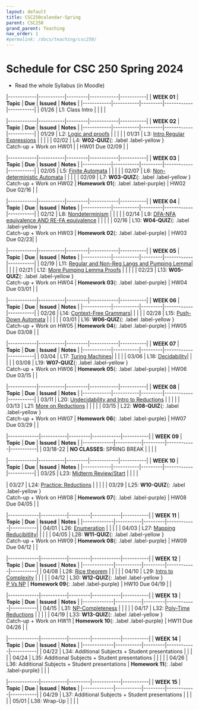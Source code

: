 ```yaml
---
layout: default
title: CSC250calendar-Spring
parent: CSC250
grand_parent: Teaching
nav_order: 1
#permalink: /docs/teaching/csc250/
---
```


# Schedule for CSC 250 Spring 2024


  * Read the whole Syllabus (in Moodle)



|------------|-----------|---------|------------|-----------|
| **WEEK 01** | **Topic** | **Due** | **Issued** | **Notes** |
|------------|-----------|---------|------------|-----------|
| 01/26      | L1: Class Intro  |      |   |    |



|------------|-----------|---------|------------|-----------|
| **WEEK 02** | **Topic** | **Due** | **Issued** | **Notes** |
|------------|-----------|---------|------------|-----------|
| 01/29      | L2: [Logic and proofs](lecture-02.html)         |  |  |  |
| 01/31      | L3: [Intro Regular Expressions](lecture-05.html)   |  |  |  |
| 02/02      | L4: **W02-QUIZ**{: .label .label-yellow }<br>Catch-up + Work on HW01 |  | HW01 Due 02/09  | |


|------------|-----------|---------|------------|-----------|
| **WEEK 03** | **Topic** | **Due** | **Issued** | **Notes** |
|------------|-----------|---------|------------|-----------|
| 02/05      | L5: [Finite Automata](lecture-06.html)   |  |  |  |
| 02/07      | L6: [Non-deterministic Automata](lecture-06.html)   |  |  |  |
| 02/09      | L7: **W03-QUIZ**{: .label .label-yellow }<br>Catch-up + Work on HW02 | **Homework 01**{: .label .label-purple} | HW02 Due 02/16 | |



|------------|-----------|---------|------------|-----------|
| **WEEK 04** | **Topic** | **Due** | **Issued** | **Notes** |
|------------|-----------|---------|------------|-----------|
| 02/12      | L8: [Nondeterminism](lecture-08.html) |    |   |     |
| 02/14      | L9: [DFA-NFA equivalence AND RE-FA equivalence](lecture-09.html)  |    |      |     |
| 02/16      | L10: **W04-QUIZ**{: .label .label-yellow }<br>Catch-up + Work on HW03 | **Homework 02**{: .label .label-purple} | HW03 Due 02/23| |



|------------|-----------|---------|------------|-----------|
| **WEEK 05** | **Topic** | **Due** | **Issued** | **Notes** |
|------------|-----------|---------|------------|-----------|
| 02/19      | L11: [Regular and Non-Reg Langs and Pumping Lemma](lecture-11.html)| | | |
| 02/21      | L12: [More Pumping Lemma Proofs](lecture-12.html)  | | | |
| 02/23      | L13: **W05-QUIZ**{: .label .label-yellow }<br>Catch-up + Work on HW04 | **Homework 03**{: .label .label-purple} | HW04 Due 03/01 | |



|------------|-----------|---------|------------|-----------|
| **WEEK 06** | **Topic** | **Due** | **Issued** | **Notes** |
|------------|-----------|---------|------------|-----------|
| 02/26      | L14: [Context-Free Grammars](lecture-14.html)|  |  |  |
| 02/28      | L15: [Push-Down Automata](lecture-15.html) |  |  | |
| 03/01      | L16: **W06-QUIZ**{: .label .label-yellow }<br>Catch-up + Work on HW05 | **Homework 04**{: .label .label-purple} | HW05 Due 03/08 | |



|------------|-----------|---------|------------|-----------|
| **WEEK 07** | **Topic** | **Due** | **Issued** | **Notes** |
|------------|-----------|---------|------------|-----------|
| 03/04      | L17: [Turing Machines](lecture-22.html)|  |  |  |
| 03/06      | L18: [Decidability](lecture-23.html)| |  |  |
| 03/08      | L19: **W07-QUIZ**{: .label .label-yellow }<br>Catch-up + Work on HW06 | **Homework 05**{: .label .label-purple} | HW06 Due 03/15 | |



|------------|-----------|---------|------------|-----------|
| **WEEK 08** | **Topic** | **Due** | **Issued** | **Notes** |
|------------|-----------|---------|------------|-----------|
| 03/11      | L20: [Undecidability and Intro to Reductions](lecture-24.html)   |  |  |   |
| 03/13      | L21: [More on Reductions](lecture-26.html)    |   |   |   |
| 03/15      | L22: **W08-QUIZ**{: .label .label-yellow }<br> Catch-up + Work on HW07 | **Homework 06**{: .label .label-purple} | HW07 Due 03/29 | |



|-------------|-----------|---------|------------|-----------|
| **WEEK 09** | **Topic** | **Due** | **Issued** | **Notes** |
|-------------|-----------|---------|------------|-----------|
| 03/18-22    | **NO CLASSES**:  SPRING BREAK   | | | |



|------------|-----------|---------|------------|-----------|
| **WEEK 10** | **Topic** | **Due** | **Issued** | **Notes** |
|------------|-----------|---------|------------|-----------|
| 03/25      | L23: [Midterm Review/Start](lecture-25.html) |  |  |  | 
<!-- | 03/25      | L23: [Recap: Reductions](lecture-25.html) |  |  |  |  -->
| 03/27      | L24: [Practice: Reductions](lecture-25.html) |  |  |  | 
| 03/29      | L25: **W10-QUIZ**{: .label .label-yellow }<br>Catch-up + Work on HW08 | **Homework 07**{: .label .label-purple} | HW08 Due 04/05 | | 



|-------------|-----------|---------|------------|-----------|
| **WEEK 11** | **Topic** | **Due** | **Issued** | **Notes** |
|-------------|-----------|---------|------------|-----------|
| 04/01       | L26: [Enumeration](lecture-28.html) |   |   |   |
| 04/03       | L27: [Mapping Reducibitlity](lecture-29.html)|  |  |   |
| 04/05       | L28: **W11-QUIZ**{: .label .label-yellow }<br>Catch-up + Work on HW09 | **Homework 08**{: .label .label-purple} | HW09 Due 04/12  | |



|-------------|-----------|---------|------------|-----------|
| **WEEK 12** | **Topic** | **Due** | **Issued** | **Notes** |
|-------------|-----------|---------|------------|-----------|
| 04/08       | L28: [Rice theorem](lecture-31.html) |  |  |  |
| 04/10       | L29: [Intro to Complexity](lecture-32.html)  |  |  |  |
| 04/12       | L30: **W12-QUIZ**{: .label .label-yellow }<br>[P Vs NP](lecture-35.html) | **Homework 09**{: .label .label-purple} | HW10 Due 04/19 | |




|-------------|-----------|---------|------------|-----------|
| **WEEK 13** | **Topic** | **Due** | **Issued** | **Notes** |
|-------------|-----------|---------|------------|-----------|
| 04/15       | L31: [NP-Completeness](lecture-36.html) |  |  |  |
| 04/17       | L32: [Poly-Time Reductions](lecture-37.html)  |   |    |    |
| 04/19       | L33: **W13-QUIZ**{: .label .label-yellow }<br>Catch-up + Work on HW11 | **Homework 10**{: .label .label-purple}  | HW11 Due 04/26 | |




|-------------|-----------|---------|------------|-----------|
| **WEEK 14** | **Topic** | **Due** | **Issued** | **Notes** |
|-------------|-----------|---------|------------|-----------|
| 04/22       | L34: Additional Subjects + Student presentations  |  |  |  |
| 04/24       | L35: Additional Subjects + Student presentations  |  |  |  |
| 04/26       | L36: Additional Subjects + Student presentations  | **Homework 11**{: .label .label-purple} |  |  |



|-------------|-----------|---------|------------|-----------|
| **WEEK 15** | **Topic** | **Due** | **Issued** | **Notes** |
|-------------|-----------|---------|------------|-----------|
| 04/29       | L37: Additional Subjects + Student presentations  |  |  |  |
| 05/01       | L38: Wrap-Up  |   |   |    |

